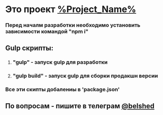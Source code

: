 # Это проект [%Project_Name%](https://belshed.github.io/%Project_Name%/dist/)

### Перед началм разработки необходимо установить зависимости командой "**npm i**"

## Gulp скрипты:
1. ### "gulp" - запуск gulp для разработки
1. ### "gulp build" - запуск gulp для сборки продакшн версии

### Все эти скипты добалениы в 'package.json'

## По вопросам - пишите в телеграм [@belshed](https://t.me/belshed)